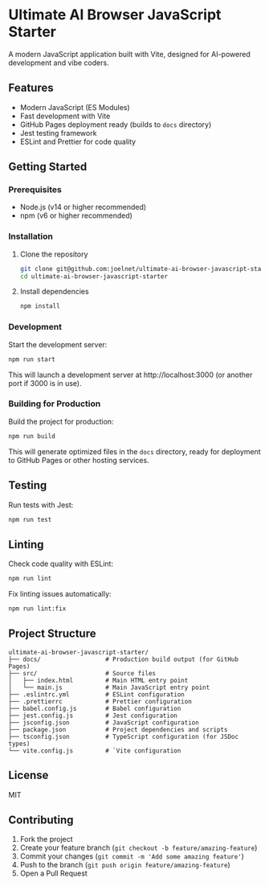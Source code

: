 # Ultimate AI Browser JavaScript Starter

A modern JavaScript application built with Vite, designed for AI-powered development and vibe coders.

## Features

- Modern JavaScript (ES Modules)
- Fast development with Vite
- GitHub Pages deployment ready (builds to `docs` directory)
- Jest testing framework
- ESLint and Prettier for code quality

## Getting Started

### Prerequisites

- Node.js (v14 or higher recommended)
- npm (v6 or higher recommended)

### Installation

1. Clone the repository

   ```bash
   git clone git@github.com:joelnet/ultimate-ai-browser-javascript-starter.git
   cd ultimate-ai-browser-javascript-starter
   ```

2. Install dependencies

   ```bash
   npm install
   ```

### Development

Start the development server:

```bash
npm run start
```

This will launch a development server at http://localhost:3000 (or another port if 3000 is in use).

### Building for Production

Build the project for production:

```bash
npm run build
```

This will generate optimized files in the `docs` directory, ready for deployment to GitHub Pages or other hosting services.

## Testing

Run tests with Jest:

```bash
npm run test
```

## Linting

Check code quality with ESLint:

```bash
npm run lint
```

Fix linting issues automatically:

```bash
npm run lint:fix
```

## Project Structure

```
ultimate-ai-browser-javascript-starter/
├── docs/                  # Production build output (for GitHub Pages)
├── src/                   # Source files
│   ├── index.html         # Main HTML entry point
│   └── main.js            # Main JavaScript entry point
├── .eslintrc.yml          # ESLint configuration
├── .prettierrc            # Prettier configuration
├── babel.config.js        # Babel configuration
├── jest.config.js         # Jest configuration
├── jsconfig.json          # JavaScript configuration
├── package.json           # Project dependencies and scripts
├── tsconfig.json          # TypeScript configuration (for JSDoc types)
└── vite.config.js         # `Vite configuration
```

## License

MIT

## Contributing

1. Fork the project
2. Create your feature branch (`git checkout -b feature/amazing-feature`)
3. Commit your changes (`git commit -m 'Add some amazing feature'`)
4. Push to the branch (`git push origin feature/amazing-feature`)
5. Open a Pull Request
